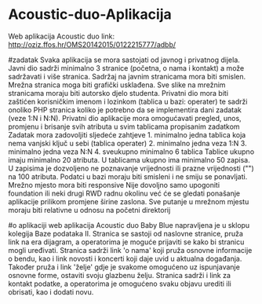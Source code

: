 # Acoustic-duo-Aplikacija
Web aplikacija Acoustic duo
link: http://oziz.ffos.hr/OMS20142015/0122215777/adbb/

#zadatak
Svaka aplikacija se mora sastojati od javnog i privatnog dijela. Javni dio sadrži
minimalno 3 stranice (početna, o nama i kontakt) a može sadržavati i više stranica. Sadržaj na
javnim stranicama mora biti smislen. Mrežna stranica moga biti grafički usklađena. Sve slike
na mrežnim stranicama moraju biti autorsko djelo studenta.
Privatni dio mora biti zaštićen korisničkim imenom i lozinkom (tablica u bazi: operater) te sadrži onoliko PHP stranica koliko je potrebno da se implementira dani zadatak (veze 1:N i N:N). Privatni dio aplikacije mora omogućavati pregled, unos, promjenu i brisanje svih atributa u svim tablicama propisanim zadatkom
Zadatak mora zadovoljiti sljedeće zahtjeve 1. minimalno jedna tablica koja nema vanjski ključ u sebi (tablica operater) 2. minimalno jedna veza 1:N 3. minimalno jedna veza N:N 4. sveukupno minimalno 6 tablica
Tablice ukupno imaju minimalno 20 atributa. 
U tablicama ukupno ima minimalno 50 zapisa. 
U zapisima je dozvoljeno ne poznavanje vrijednosti ili prazne vrijednosti ("") na 100 atributa. 
Podatci u bazi moraju biti smisleni i ne smiju se ponavljati. 
Mrežno mjesto mora biti responsive 
Nije dovoljno samo upogoniti foundation ili neki drugi RWD radnu okolinu već će se gledati ponašanje aplikacije prilikom promjene širine zaslona. Sve putanje u mrežnom mjestu moraju biti relativne u odnosu na početni direktorij


#o aplikaciji
web aplikacija Acoustic duo Baby Blue napravljena je u sklopu kolegija Baze podataka II. Stranica se sastoji od naslovne stranice, pruža link na era dijagram, a operatorima je moguće prijaviti se kako bi stranicu mogli uređivati. Stranica sadrži link 'o nama' koji pruža osnovne informacije o bendu, kao i link novosti i koncerti 
koji daje uvid u aktualna događanja. Također pruža i link 'želje' gdje je svakome omogućeno uz ispunjavanje osnovne forme, 
ostaviti svoju glazbenu želju. Stranica sadrži i link za kontakt podatke, a operatorima je omogućeno svaku objavu urediti ili 
obrisati, kao i dodati novu.
